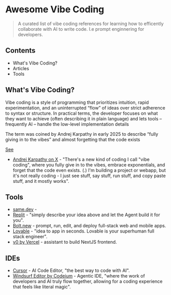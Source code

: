 # Awesome Vibe Coding

> A curated list of vibe coding references for learning how to efficently collaborate with AI to write code. I.e prompt enginnering for developers.

## Contents

- What's Vibe Coding?
- Articles
- Tools

## What's Vibe Coding?

Vibe coding is a style of programming that prioritizes intuition, rapid experimentation, and an uninterrupted “flow” of ideas over strict adherence to syntax or structure. In practical terms, the developer focuses on what they want to achieve (often describing it in plain language) and lets tools – frequently AI – handle the low-level implementation details​

The term was coined by Andrej Karpathy in early 2025 to describe “fully giving in to the vibes” and almost forgetting that the code exists​

[See](https://www.reddit.com/r/ChatGPTCoding/comments/1ihocsv/vibes_coding/#:~:text=,grows%20beyond%20my%20usual%20comprehension)


-   [Andrej Karpathy on X](https://x.com/karpathy/status/1886192184808149383)  - "There's a new kind of coding I call "vibe coding", where you fully give in to the vibes, embrace exponentials, and forget that the code even exists. (.) I'm building a project or webapp, but it's not really coding - I just see stuff, say stuff, run stuff, and copy paste stuff, and it mostly works".


## Tools

- [same.dev](https://same.dev/) -
- [Replit](https://replit.com/)  - "simply describe your idea above and let the Agent build it for you".
- [Bolt.new](https://bolt.new/)  - prompt, run, edit, and deploy full-stack web and mobile apps.
- [Lovable](https://lovable.dev/)  - "idea to app in seconds. Lovable is your superhuman full stack engineer".
- [v0 by Vercel](https://v0.dev/chat)  - assistant to build NextJS frontend.

## IDEs
-   [Cursor](https://www.cursor.com/)  - AI Code Editor, "the best way to code with AI".
-   [Windsurf Editor by Codeium](https://codeium.com/windsurf)  - Agentic IDE, "where the work of developers and AI truly flow together, allowing for a coding experience that feels like literal magic".

